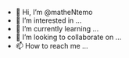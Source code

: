 - 👋 Hi, I’m @matheNtemo
- 👀 I’m interested in ...
- 🌱 I’m currently learning ...
- 💞️ I’m looking to collaborate on ...
- 📫 How to reach me ...

<!---
matheNtemo/matheNtemo is a ✨ special ✨ repository because its `README.md` (this file) appears on your GitHub profile.
You can click the Preview link to take a look at your changes.
--->
